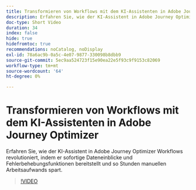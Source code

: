 ```yaml
---
title: Transformieren von Workflows mit dem KI-Assistenten in Adobe Journey Optimizer
description: Erfahren Sie, wie der KI-Assistent in Adobe Journey Optimizer Workflows revolutioniert, indem er sofortige Dateneinblicke und Fehlerbehebungsfunktionen bereitstellt und so Stunden manuellen Arbeitsaufwands spart.
doc-type: Short Video
duration: 34
index: false
hide: true
hidefromtoc: true
recommendations: noCatalog, noDisplay
exl-id: 78a6ac9b-0a5c-4e07-9877-330098b8dbb9
source-git-commit: 5ec9aa524723f15e90ea22e5f93c9f9153c82069
workflow-type: tm+mt
source-wordcount: '64'
ht-degree: 0%

---
```


# Transformieren von Workflows mit dem KI-Assistenten in Adobe Journey Optimizer

Erfahren Sie, wie der KI-Assistent in Adobe Journey Optimizer Workflows revolutioniert, indem er sofortige Dateneinblicke und Fehlerbehebungsfunktionen bereitstellt und so Stunden manuellen Arbeitsaufwands spart.

<!-- 65_S653_3442539_33_transforming-workflows-with-ai-assistant-in-adobe-journey-optimizer -->
>[!VIDEO](https://video.tv.adobe.com/v/3458195/?learn=on&enablevpops=true)
